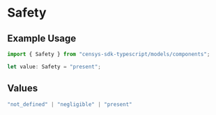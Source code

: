 # Safety

## Example Usage

```typescript
import { Safety } from "censys-sdk-typescript/models/components";

let value: Safety = "present";
```

## Values

```typescript
"not_defined" | "negligible" | "present"
```